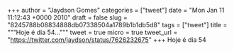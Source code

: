 
+++
author = "Jaydson Gomes"
categories = ["tweet"]
date = "Mon Jan 11 11:12:43 +0000 2010"
draft = false
slug = "8245788b08834888db07338504a1789b1b1db5d8"
tags = ["tweet"]
title = """Hoje é dia 54..."""
tweet = true
micro = true
tweet_url = "https://twitter.com/jaydson/status/7626232675"
+++
Hoje é dia 54
